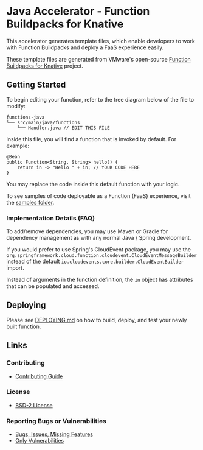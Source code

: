 # Java Accelerator - Function Buildpacks for Knative

This accelerator generates template files, which enable developers to work with Function Buildpacks
and deploy a FaaS experience easily.

These template files are generated from VMware's open-source [Function Buildpacks for Knative](https://github.com/vmware-tanzu/function-buildpacks-for-knative) project. 

## Getting Started

To begin editing your function, refer to the tree diagram below of the file to modify:
```
functions-java
└── src/main/java/functions
    └── Handler.java // EDIT THIS FILE
```

Inside this file, you will find a function that is invoked by default. For example:
```
@Bean
public Function<String, String> hello() {
	return in -> "Hello " + in; // YOUR CODE HERE
}
```

You may replace the code inside this default function with your logic.

To see samples of code deployable as a Function (FaaS) experience, visit the [samples folder](https://github.com/vmware-tanzu/function-buildpacks-for-knative/tree/main/samples/java).

### Implementation Details (FAQ)
To add/remove dependencies, you may use Maven or Gradle for dependency management as with any normal Java / Spring development.

If you would prefer to use Spring's CloudEvent package, you may use the `org.springframework.cloud.function.cloudevent.CloudEventMessageBuilder` instead of the default `io.cloudevents.core.builder.CloudEventBuilder` import.

Instead of arguments in the function definition, the `in` object has attributes that can be populated and accessed.

## Deploying
Please see [DEPLOYING.md](DEPLOYING.md) on how to build, deploy, and test your newly built function.

## Links

### Contributing
* [Contributing Guide](https://github.com/vmware-tanzu/function-buildpacks-for-knative/blob/main/CONTRIBUTING.md)

### License
* [BSD-2 License](https://github.com/vmware-tanzu/function-buildpacks-for-knative/blob/main/LICENSE)

### Reporting Bugs or Vulnerabilities
* [Bugs, Issues, Missing Features](https://github.com/vmware-tanzu/function-buildpacks-for-knative/issues/)
* [Only Vulnerabilities](https://github.com/vmware-tanzu/function-buildpacks-for-knative/blob/main/SECURITY.md)
